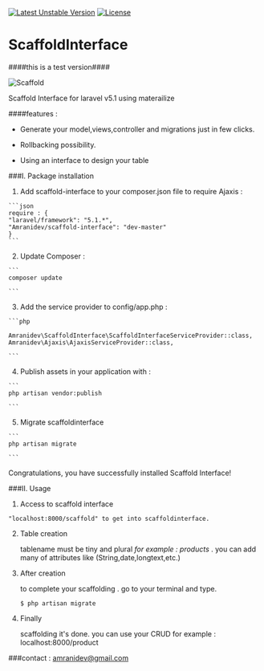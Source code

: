 [![Latest Unstable Version](https://poser.pugx.org/amranidev/scaffold-interface/v/unstable)](https://packagist.org/packages/amranidev/scaffold-interface) [![License](https://poser.pugx.org/amranidev/scaffold-interface/license)](https://packagist.org/packages/amranidev/scaffold-interface)

# ScaffoldInterface
####this is a test version####

![Scaffold](http://i.imgur.com/KHDtfP1.png)


Scaffold Interface for laravel v5.1 using materailize

####features :

+ Generate your model,views,controller and migrations just in few clicks.

+ Rollbacking possibility.

+ Using an interface to design your table

###I. Package installation

  1. Add scaffold-interface to your composer.json file to require Ajaxis :

    ```json
    require : {
    "laravel/framework": "5.1.*",
    "Amranidev/scaffold-interface": "dev-master"
    }
    ```

  2. Update Composer :

  
    ```
    composer update
  
    ```

  3. Add the service provider to config/app.php :

    ```php

    Amranidev\ScaffoldInterface\ScaffoldInterfaceServiceProvider::class,
    Amranidev\Ajaxis\AjaxisServiceProvider::class,
  
    ```

  4. Publish assets in your application with :

    ```
    php artisan vendor:publish
  
    ```

  5. Migrate scaffoldinterface
  
    ```
    php artisan migrate

    ```

Congratulations, you have successfully installed Scaffold Interface!

###II. Usage
  
  1. Access to scaffold interface
    
    "localhost:8000/scaffold" to get into scaffoldinterface.
  
  2. Table creation

     tablename must be tiny and plural *for example : products* . you can add many of attributes like (String,date,longtext,etc.) 

  3. After creation
     
     to complete your scaffolding . go to your terminal and type.  
     
     ```
     $ php artisan migrate
     
     ```
  
  4. Finally 
     
     scaffolding it's done. you can use your CRUD for example : localhost:8000/product   



###contact : amranidev@gmail.com
